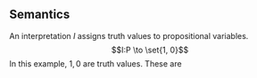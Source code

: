 ## Semantics
An interpretation $I$ assigns truth values to propositional variables.
$$I:P \to \set{1, 0}$$
In this example, $1, 0$ are truth values. These are 